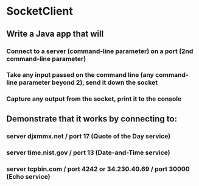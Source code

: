 # SocketClient

## Write a Java app that will
### Connect to a server (command-line parameter) on a port (2nd command-line parameter)
### Take any input passed on the command line (any command-line parameter beyond 2), send it down the socket
### Capture any output from the socket, print it to the console
## Demonstrate that it works by connecting to:
### server djxmmx.net / port 17 (Quote of the Day service)
### server time.nist.gov / port 13 (Date-and-Time service)
### server tcpbin.com / port 4242 or 34.230.40.69 / port 30000 (Echo service)
